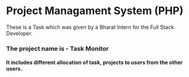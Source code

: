 # Project Managament System (PHP)
These is a Task which was given by a Bharat Intern for the Full Stack Developer.
<h3>The project name is - Task Monitor</h3>
<h4>It includes different allocation of task, projects to users from the other users.</h4>
